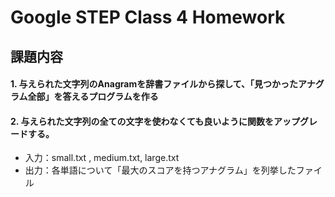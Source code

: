 # Google STEP Class 4 Homework

## 課題内容

#### 1. 与えられた文字列のAnagramを辞書ファイルから探して、「見つかったアナグラム全部」を答えるプログラムを作る

#### 2. 与えられた文字列の全ての文字を使わなくても良いように関数をアップグレードする。

- 入力：small.txt , medium.txt, large.txt
- 出力：各単語について「最大のスコアを持つアナグラム」を列挙したファイル
